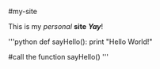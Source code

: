 #my-site

This is my _personal_ **site** _**Yay**_!

'''python
def sayHello():
  print "Hello World!"
  
#call the function
sayHello()
'''
